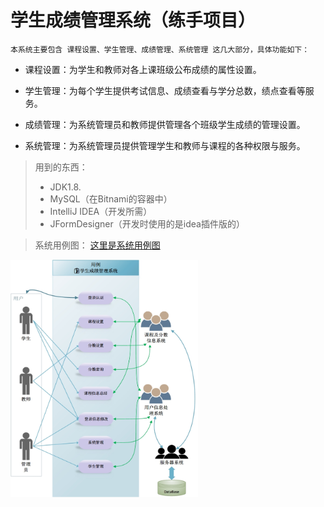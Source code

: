 # 学生成绩管理系统（练手项目）
    本系统主要包含 课程设置、学生管理、成绩管理、系统管理 这几大部分，具体功能如下：
+ 课程设置：为学生和教师对各上课班级公布成绩的属性设置。

+ 学生管理：为每个学生提供考试信息、成绩查看与学分总数，绩点查看等服务。

+ 成绩管理：为系统管理员和教师提供管理各个班级学生成绩的管理设置。

+ 系统管理：为系统管理员提供管理学生和教师与课程的各种权限与服务。


>用到的东西：  
>- JDK1.8.  
>-  MySQL（在Bitnami的容器中）  
>-  IntelliJ IDEA（开发所需）  
>-  JFormDesigner（开发时使用的是idea插件版的）  
    

>系统用例图：
[这里是系统用例图](https://github.com/tonychen3/CJGL/raw/master/学生成绩管理系统用例图.jpg)  
<img src="https://github.com/tonychen3/CJGL/raw/master/学生成绩管理系统用例图.jpg" width="300" height="380" alt="这里是系统用例图"/>